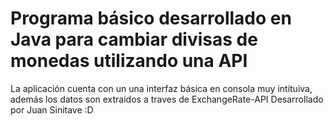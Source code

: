 <h1>Programa básico desarrollado en Java para cambiar divisas de monedas utilizando una API </h1>
<p>
  La aplicación cuenta con un una interfaz básica en consola muy intituiva, además los datos 
  son extraidos a traves de ExchangeRate-API 
  Desarrollado por Juan Sinitave :D
</p>
